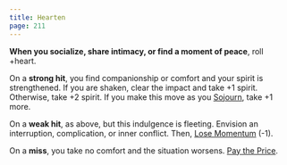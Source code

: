 ```yaml
---
title: Hearten
page: 211
---
```


**When you socialize, share intimacy, or find a moment of peace**, roll +heart.

On a **strong hit**, you find companionship or comfort and your spirit is strengthened. If you are shaken, clear the impact and take +1 spirit. Otherwise, take +2 spirit. If you make this move as you [Sojourn](starforged/moves/recover/sojourn), take +1 more.

On a **weak hit**, as above, but this indulgence is fleeting. Envision an interruption, complication, or inner conflict. Then, [Lose Momentum](starforged/moves/suffer/lose_momentum) (-1).

On a **miss**, you take no comfort and the situation worsens. [Pay the Price](starforged/moves/fate/pay_the_price).
